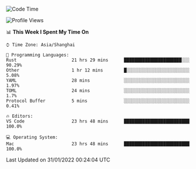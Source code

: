 <!--START_SECTION:waka-->
![Code Time](http://img.shields.io/badge/Code%20Time-966%20hrs%2010%20mins-blue)

![Profile Views](http://img.shields.io/badge/Profile%20Views-19-blue)

📊 **This Week I Spent My Time On** 

```text
⌚︎ Time Zone: Asia/Shanghai

💬 Programming Languages: 
Rust                     21 hrs 29 mins      ██████████████████████░░░   90.29% 
Other                    1 hr 12 mins        █░░░░░░░░░░░░░░░░░░░░░░░░   5.08% 
YAML                     28 mins             ░░░░░░░░░░░░░░░░░░░░░░░░░   1.97% 
TOML                     24 mins             ░░░░░░░░░░░░░░░░░░░░░░░░░   1.7% 
Protocol Buffer          5 mins              ░░░░░░░░░░░░░░░░░░░░░░░░░   0.41%

🔥 Editors: 
VS Code                  23 hrs 48 mins      █████████████████████████   100.0%

💻 Operating System: 
Mac                      23 hrs 48 mins      █████████████████████████   100.0%

```


 Last Updated on 31/01/2022 00:24:04 UTC
<!--END_SECTION:waka-->
